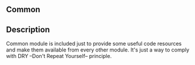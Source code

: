 ## Common

## Description

Common module is included just to provide some useful code resources and make them available
from every other module. It's just a way to comply with DRY –Don't Repeat Yourself–
principle.